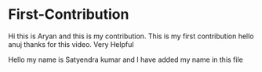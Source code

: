 # First-Contribution
Hi this is Aryan and this is my contribution.
This is my first contribution
hello anuj thanks for this video. Very Helpful

Hello my name is Satyendra kumar and I have added my name in this file
